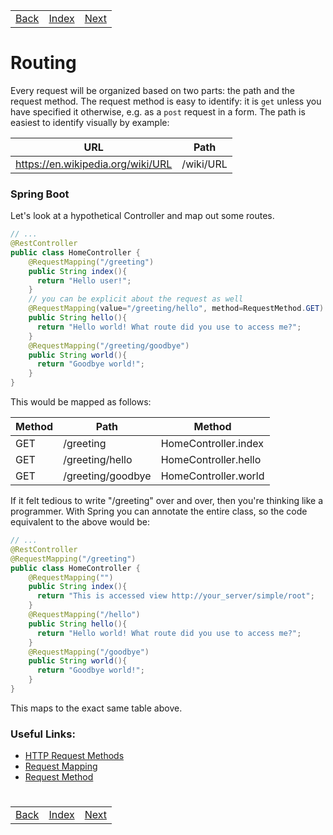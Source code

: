<table width="100%">
    <tr>
        <td><a href="./007_RestController.md">Back</a></td>
        <td><a href="../../Index.md">Index</a></td>
        <td><a href="./009_Parameters.md">Next</a></td>
    </tr>
</table>

#

#   Routing
Every request will be organized based on two parts: the path and the request method. The request method is easy to identify: it is `get` unless you have specified it otherwise, e.g. as a `post` request in a form. The path is easiest to identify visually by example:

URL |	Path
---------   |   ----------
https://en.wikipedia.org/wiki/URL   |	/wiki/URL

### __Spring Boot__
Let's look at a hypothetical Controller and map out some routes.
```java
// ...
@RestController
public class HomeController {
    @RequestMapping("/greeting")
    public String index(){
      return "Hello user!";
    }
    // you can be explicit about the request as well
    @RequestMapping(value="/greeting/hello", method=RequestMethod.GET)
    public String hello(){
      return "Hello world! What route did you use to access me?";
    }
    @RequestMapping("/greeting/goodbye")
    public String world(){
      return "Goodbye world!";
    }
}
```
This would be mapped as follows:

Method  |	Path                |	Method
--------|-----------------------|-----------------------
GET     |	/greeting           |	HomeController.index
GET     |	/greeting/hello	    |   HomeController.hello
GET	    |   /greeting/goodbye   |	HomeController.world

If it felt tedious to write "/greeting" over and over, then you're thinking like a programmer. With Spring you can annotate the entire class, so the code equivalent to the above would be:
```java
// ...
@RestController
@RequestMapping("/greeting")
public class HomeController {
    @RequestMapping("")
    public String index(){
      return "This is accessed view http://your_server/simple/root";
    }
    @RequestMapping("/hello")
    public String hello(){
      return "Hello world! What route did you use to access me?";
    }
    @RequestMapping("/goodbye")
    public String world(){
      return "Goodbye world!";
    }
}
```
This maps to the exact same table above.

### __Useful Links:__
*   [HTTP Request Methods](https://developer.mozilla.org/en-US/docs/Web/HTTP/Methods)
*   [Request Mapping](https://docs.spring.io/spring/docs/current/javadoc-api/org/springframework/web/bind/annotation/RequestMapping.html)
*   [Request Method](http://docs.spring.io/spring/docs/current/javadoc-api/org/springframework/web/bind/annotation/RequestMethod.html)


#

[]()
<table width="100%">
    <tr>
        <td><a href="./007_RestController.md">Back</a></td>
        <td><a href="../../Index.md">Index</a></td>
        <td><a href="./009_Parameters.md">Next</a></td>
    </tr>
</table>